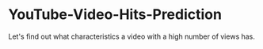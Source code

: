 # YouTube-Video-Hits-Prediction
Let's find out what characteristics a video with a high number of views has.
